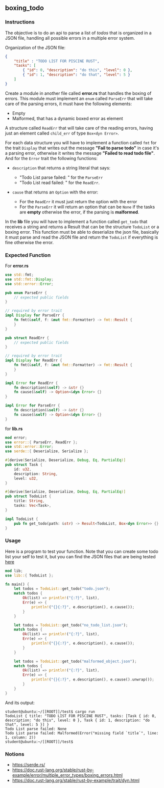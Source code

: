 ## boxing_todo

### Instructions

The objective is to do an api to parse a list of *todos* that is organized in a JSON file,
handling all possible errors in a multiple error system.

Organization of the JSON file:

```json
{
    "title" : "TODO LIST FOR PISCINE RUST",
    "tasks": [
        { "id": 0, "description": "do this", "level": 0 },
        { "id": 1, "description": "do that", "level": 5 }
    ]
}
```

Create a module in another file called **error.rs** that handles the boxing of errors.
This module must implement an `enum` called `ParseErr` that will take care of the
parsing errors, it must have the following elements:

- Empty
- Malformed, that has a dynamic boxed error as element

A structure called `ReadErr` that will take care of the reading errors, having just an element called `child_err` of type `Box<dyn Error>`.

For each data structure you will have to implement a function called `fmt` for the trait `Display` that writes
out the message **"Fail to parse todo"** in case it's a parsing error, otherwise it writes the message
**"Failed to read todo file"**.
And for the `Error` trait the following functions:

- `description` that returns a string literal that says:
  - "Todo List parse failed: " for the `ParseErr`
  - "Todo List read failed: " for the `ReadErr`.

- `cause` that returns an `Option` with the error:
  - For the `ReadErr` it must just return the option with the error
  - For the `ParseErr` it will return an option that can be `None` if the tasks are **empty** otherwise the error, if
  the parsing is **malformed**.

In the **lib** file you will have to implement a function called `get_todo` that receives a string and returns a Result
that can be the structure `TodoList` or a boxing error. This function must be able to deserialize the json file,
basically it must parse and read the JSON file and return the `TodoList` if everything is fine otherwise the error.

### Expected Function

For **error.rs**

```rust
use std::fmt;
use std::fmt::Display;
use std::error::Error;

pub enum ParseErr {
    // expected public fields
}

// required by error trait
impl Display for ParseErr {
    fn fmt(&self, f: &mut fmt::Formatter) -> fmt::Result {
    }
}

pub struct ReadErr {
    // expected public fields
}

// required by error trait
impl Display for ReadErr {
    fn fmt(&self, f: &mut fmt::Formatter) -> fmt::Result {
    }
}

impl Error for ReadErr {
    fn description(&self) -> &str {}
    fn cause(&self) -> Option<&dyn Error> {}
}

impl Error for ParseErr {
    fn description(&self) -> &str {}
    fn cause(&self) -> Option<&dyn Error> {}
}

```

for **lib.rs**

```rust
mod error;
use error::{ ParseErr, ReadErr };
use std::error::Error;
use serde::{ Deserialize, Serialize };

#[derive(Serialize, Deserialize, Debug, Eq, PartialEq)]
pub struct Task {
    id: u32,
    description: String,
    level: u32,
}

#[derive(Serialize, Deserialize, Debug, Eq, PartialEq)]
pub struct TodoList {
    title: String,
    tasks: Vec<Task>,
}

impl TodoList {
    pub fn get_todo(path: &str) -> Result<TodoList, Box<dyn Error>> {}
}
```

### Usage

Here is a program to test your function.
Note that you can create some todo list your self to test it, but you can find the JSON files that
are being tested [here](https://github.com/01-edu/public/blob/master/subjects/boxing_todo)

```rust
mod lib;
use lib::{ TodoList };

fn main() {
    let todos = TodoList::get_todo("todo.json");
    match todos {
        Ok(list) => println!("{:?}", list),
        Err(e) => {
            println!("{}{:?}", e.description(), e.cause());
        }
    }

    let todos = TodoList::get_todo("no_todo_list.json");
    match todos {
        Ok(list) => println!("{:?}", list),
        Err(e) => {
            println!("{}{:?}", e.description(), e.cause());
        }
    }

    let todos = TodoList::get_todo("malformed_object.json");
    match todos {
        Ok(list) => println!("{:?}", list),
        Err(e) => {
            println!("{}{:?}", e.description(), e.cause().unwrap());
        }
    }
}
```

And its output:

```console
student@ubuntu:~/[[ROOT]]/test$ cargo run
TodoList { title: "TODO LIST FOR PISCINE RUST", tasks: [Task { id: 0, description: "do this", level: 0 }, Task { id: 1, description: "do that", level: 5 }] }
Todo List parse failed: None
Todo List parse failed: Malformed(Error("missing field `title`", line: 1, column: 2))
student@ubuntu:~/[[ROOT]]/test$
```

### Notions

- https://serde.rs/
- https://doc.rust-lang.org/stable/rust-by-example/error/multiple_error_types/boxing_errors.html
- https://doc.rust-lang.org/stable/rust-by-example/trait/dyn.html
